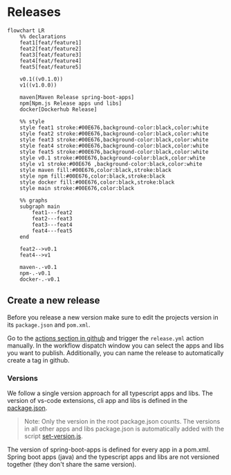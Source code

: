 # Releases

```mermaid
flowchart LR
    %% declarations
    feat1[feat/feature1]
    feat2[feat/feature2]
    feat3[feat/feature3]
    feat4[feat/feature4]
    feat5[feat/feature5]
    
    v0.1((v0.1.0))
    v1((v1.0.0))
    
    maven[Maven Release spring-boot-apps]
    npm[Npm.js Release apps und libs]
    docker[Dockerhub Release]
    
    %% style
    style feat1 stroke:#00E676,background-color:black,color:white
    style feat2 stroke:#00E676,background-color:black,color:white
    style feat3 stroke:#00E676,background-color:black,color:white
    style feat4 stroke:#00E676,background-color:black,color:white
    style feat5 stroke:#00E676,background-color:black,color:white
    style v0.1 stroke:#00E676,background-color:black,color:white
    style v1 stroke:#00E676 ,background-color:black,color:white
    style maven fill:#00E676,color:black,stroke:black
    style npm fill:#00E676,color:black,stroke:black
    style docker fill:#00E676,color:black,stroke:black
    style main stroke:#00E676,color:black
    
    %% graphs
    subgraph main
        feat1---feat2
        feat2---feat3
        feat3---feat4
        feat4---feat5  
    end
    
    feat2-->v0.1
    feat4-->v1
    
    maven-.-v0.1
    npm-.-v0.1
    docker-.-v0.1
```

## Create a new release

Before you release a new version make sure to edit the projects version in its `package.json` and `pom.xml`.

Go to the [actions section in github](https://github.com/FlowSquad/miranum-ide/actions/workflows/release.yml) and trigger the `release.yml` action manually.
In the workflow dispatch window you can select the apps and libs you want to publish.
Additionally, you can name the release to automatically create a tag in github.

### Versions

We follow a single version approach for all typescript apps and libs.
The version of vs-code extensions, cli app and libs is defined in the [package.json](../package.json).

> Note: Only the version in the root package.json counts.
> The versions in all other apps and libs package.json is automatically added with the script [set-version.js](../tools/scripts/set-version.js).

The version of spring-boot-apps is defined for every app in a pom.xml.
Spring boot apps (java) and the typescript apps and libs are not versioned together (they don't share the same version). 
